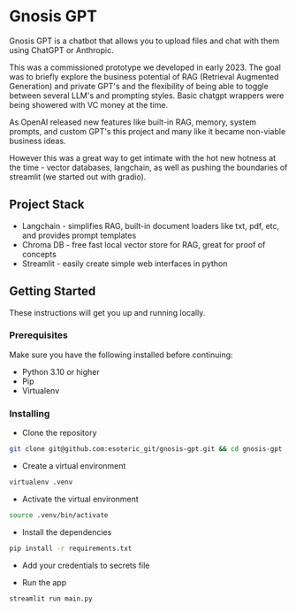 # Gnosis GPT

Gnosis GPT is a chatbot that allows you to upload files and chat with them using ChatGPT or Anthropic.

This was a commissioned prototype we developed in early 2023.  The goal was to briefly explore the business potential of RAG (Retrieval Augmented Generation) and private GPT's and the flexibility of being able to toggle between several LLM's and prompting styles.  Basic chatgpt wrappers were being showered with VC money at the time.

As OpenAI released new features like built-in RAG, memory, system prompts, and custom GPT's this project and many like it became non-viable business ideas.

However this was a great way to get intimate with the hot new hotness at the time - vector databases, langchain, as well as pushing the boundaries of streamlit (we started out with gradio).

## Project Stack

- Langchain - simplifies RAG, built-in document loaders like txt, pdf, etc, and provides prompt templates
- Chroma DB - free fast local vector store for RAG, great for proof of concepts
- Streamlit - easily create simple web interfaces in python

## Getting Started

These instructions will get you up and running locally.

### Prerequisites

Make sure you have the following installed before continuing:

- Python 3.10 or higher
- Pip
- Virtualenv


### Installing

- Clone the repository

```bash
git clone git@github.com:esoteric_git/gnosis-gpt.git && cd gnosis-gpt
```

- Create a virtual environment

```bash
virtualenv .venv
```

- Activate the virtual environment

```bash
source .venv/bin/activate
```

- Install the dependencies

```bash
pip install -r requirements.txt
```

- Add your credentials to secrets file

- Run the app

```bash
streamlit run main.py
```
